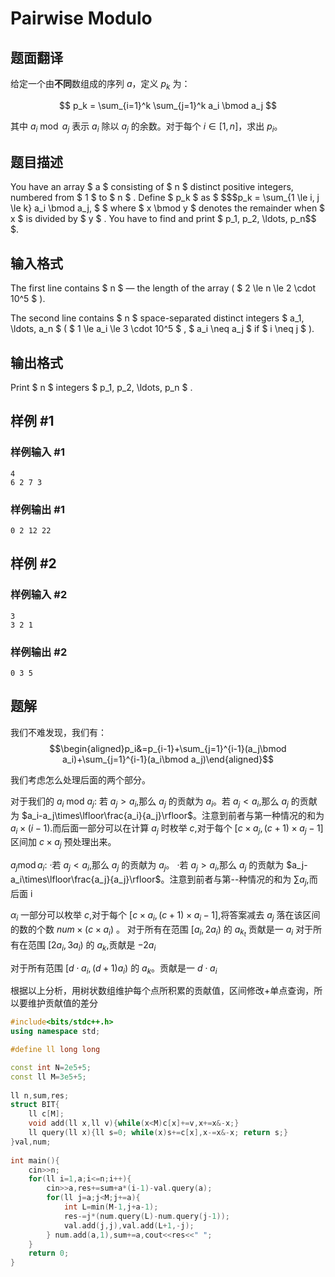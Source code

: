 # Pairwise Modulo

## 题面翻译

给定一个由**不同**数组成的序列 $a$，定义 $p_k$ 为：

$$
p_k = \sum_{i=1}^k \sum_{j=1}^k a_i \bmod a_j
$$

其中 $a_i \bmod a_j$ 表示 $a_i$ 除以 $a_j$ 的余数。对于每个 $i \in [1,n]$，求出 $p_i$。

## 题目描述

You have an array $ a $ consisting of $ n $ distinct positive integers, numbered from $ 1 $ to $ n $ . Define $ p_k $ as $ $$$p_k = \sum_{1 \le i, j \le k} a_i \bmod a_j, $ $  where  $ x \\bmod y $  denotes the remainder when  $ x $  is divided by  $ y $ . You have to find and print  $ p\_1, p\_2, \\ldots, p\_n$$ $.

## 输入格式

The first line contains $ n $ — the length of the array ( $ 2 \le n \le 2 \cdot 10^5 $ ).

The second line contains $ n $ space-separated distinct integers $ a_1, \ldots, a_n $ ( $ 1 \le a_i \le 3 \cdot 10^5 $ , $ a_i \neq a_j $ if $ i \neq j $ ).

## 输出格式

Print $ n $ integers $ p_1, p_2, \ldots, p_n $ .

## 样例 #1

### 样例输入 #1

```
4
6 2 7 3
```

### 样例输出 #1

```
0 2 12 22
```

## 样例 #2

### 样例输入 #2

```
3
3 2 1
```

### 样例输出 #2

```
0 3 5
```


## 题解
我们不难发现，我们有：$$\begin{aligned}p_i&=p_{i-1}+\sum_{j=1}^{i-1}(a_j\bmod a_i)+\sum_{j=1}^{i-1}(a_i\bmod a_j)\end{aligned}$$

我们考虑怎么处理后面的两个部分。

对于我们的 $a_{i}\text{ mod }a_{j}$:
若 $a_j>a_i$,那么 $a_j$ 的贡献为 $a_i$。若 $a_j<a_i$,那么 $a_j$ 的贡献为 $a_i-a_j\times\lfloor\frac{a_i}{a_j}\rfloor$。注意到前者与第一种情况的和为 $a_i\times(i-1)$.而后面一部分可以在计算 $a_j$ 时枚举 $c$,对于每个 $[c\times a_j,(c+1)\times a_j-1]$ 区间加 $c\times a_j$ 预处理出来。


$a_{j}\operatorname*{mod}a_{i}\colon$ ·若 $a_j<a_i$,那么 $a_j$ 的贡献为 $a_j$。
 ·若 $a_j>a_i$,那么 $a_j$ 的贡献为 $a_j-a_i\times\lfloor\frac{a_j}{a_j}\rfloor$。注意到前者与第--种情况的和为 $\sum a_j$,而后面 i

$\alpha_{i}$
一部分可以枚举 $c$,对于每个 $[c\times a_i,(c+1)\times a_i-1]$,将答案减去 $a_j$ 落在该区间的数的个数 $num\times(c\times a_i)$ 。
对于所有在范围 $[a_i,2a_i)$ 的 $a_{k_t}$ 贡献是一 $a_{i}$ 对于所有在范围 $[2a_i,3a_i)$ 的 $a_k$,贡献是 $-2a_i$

对于所有范围 $[d\cdot a_i,(d+1)a_i)$ 的 $a_k$。贡献是一 $d\cdot a_i$

根据以上分析，用树状数组维护每个点所积累的贡献值，区间修改+单点查询，所以要维护贡献值的差分


```cpp
#include<bits/stdc++.h>
using namespace std;

#define ll long long

const int N=2e5+5;
const ll M=3e5+5;
 
ll n,sum,res;
struct BIT{
	ll c[M];
	void add(ll x,ll v){while(x<M)c[x]+=v,x+=x&-x;}
	ll query(ll x){ll s=0; while(x)s+=c[x],x-=x&-x; return s;}
}val,num;
 
int main(){
	cin>>n;
	for(ll i=1,a;i<=n;i++){
		cin>>a,res+=sum+a*(i-1)-val.query(a);
		for(ll j=a;j<M;j+=a){
			int L=min(M-1,j+a-1);
			res-=j*(num.query(L)-num.query(j-1));
			val.add(j,j),val.add(L+1,-j);
		} num.add(a,1),sum+=a,cout<<res<<" ";
	}
	return 0;
}
```

